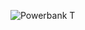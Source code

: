 ![Powerbank T](https://github.com/Youba0/Alimentation-photvoltaique-portable-/assets/141171959/82822f5d-3469-4b5a-8063-cf1d110322de)
